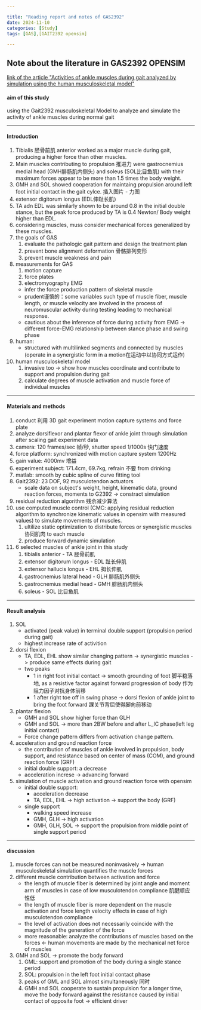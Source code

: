 ```yaml
---

title: "Reading report and notes of GAS2392"
date: 2024-11-10
categories: [Study]
tags: [GAS],[GAIT2392 opensim]

---
```



## Note about the literature in GAS2392 OPENSIM

[link of the article "Activities of ankle muscles during gait analyzed by simulation using the human musculoskeletal model"](https://pmc.ncbi.nlm.nih.gov/articles/PMC6509470/)

#### aim of this study
using the Gait2392 musculoskeletal Model to analyze and simulate the activity of ankle muscles during normal gait

---
#### Introduction

1. Tibialis 胫骨前肌 anterior worked as a major muscle during gait, producing a higher force than other muscles.
2. Main muscles contributing to propulsion 推进力 were gastrocnemius medial head (GMH腓肠肌内侧头) and soleus (SOL比目鱼肌) with their maximum forces appear to be more than 1.5 times the body weight. 
3. GMH and SOL showed cooperation for maintaing propulsion around left foot initial contact in the gait cylce.
插入图片 - 力图
1. extensor digitorum longus (EDL伸趾长肌)
2. TA adn EDL was similarly shown to be around 0.8 in the initial double stance, but the peak force produced by TA is 0.4 Newton/ Body weight higher than EDL.
3. considering muscles, muss consider mechanical forces generalized by these muscles.
4. the goals of GAS
   1. evaluate the pathologic gait pattern and design the treatment plan
   2. prevent bone alignment deformation 骨骼排列变形
   3. prevent muscle weakness and pain
5. measurements for GAS
   1. motion capture
   2. force plates
   3. electromyography EMG
     - infer the force production pattern of skeletal muscle 
      - prudent谨慎的：some variables such type of muscle fiber, muscle length, or muscle velocity are involved in the process of neuromuscular activity during testing leading to mechanical response.
      - cautious about the inference of force during activity from EMG -> different force-EMG relationship between stance phase and swing phase
6.  human: 
    - structured with multilinked segments and connected by muscles (operate in a synergistic form in a motion在运动中以协同方式运作)
7.  human musculoskeletal model
    1.  invasive too -> show how muscles coordinate and contribute to support and propulsion during gait
    2.  calculate degrees of muscle activation and muscle force of individual muscles

---

#### Materials and methods
1. conduct 利用 3D gait experiment motion capture systems and force plate
2. analyze dorsiflexor and plantar flexor of ankle joint through simulation after scaling gait experiment data
3. camera: 120 frames/sec 帧/秒, shutter speed 1/1000s 快门速度
4. force platform: synchronized with motion capture system 1200Hz
5. gain value: 4000mv 增益
6. experiment subject: 171.4cm, 69.7kg, refrain 不要 from drinking
7. matlab: smooth by cubic spline of curve fitting tool
8. Gait2392: 23 DOF, 92 musculotendon actuators
   - scale data on subject's weight, height, kinematic data, ground reaction forces, moments to G2392 -> constract simulation
9. residual reduction algorithm 残余减少算法
10. use computed muscle control (CMC: applying residual reduction algorithm to synchronize kinematic values in opensim with measured values) to simulate movements of muscles.
    1.  ultilize static optimization to distribute forces or synergistic muscles 协同肌肉 to each muscle
    2.  produce forward dynamic simulation
11. 6 selected muscles of ankle joint in this study
    1.  tibialis anterior - TA 胫骨前肌
    2.  extensor digitorum longus - EDL 趾长伸肌
    3.  extensor hallucis longus - EHL 拇长伸肌
    4.  gastrocnemius lateral head - GLH 腓肠肌外侧头
    5.  gastrocnemius medial head - GMH 腓肠肌内侧头
    6.  soleus - SOL 比目鱼肌


---


#### Result analysis
1. SOL
   - activated (peak value) in terminal double support (propulsion period during gait)
   - highest increase rate of activition
2. dorsi flexion
   - TA, EDL, EHL show similar changing pattern -> synergistic muscles -> produce same effects during gait
   - two peaks
     - 1 in right foot initial contact -> smooth grounding of foot 脚平稳落地, as a resistive factor against forward progression of body 作为阻力因子对抗身体前移
     - 1 after right toe off in swing phase -> dorsi flexion of ankle joint to bring the foot forward 踝关节背屈使得脚向前移动
3. plantar flexion
   - GMH and SOL show higher force than GLH
   - GMH and SOL -> more than 2BW before and after L_IC phase(left leg initial contact)
   - Force change pattern differs from activation change pattern.
4. acceleration and ground reaction force
   - the contribution of muscles of ankle involved in propulsion, body support, and resistance based on center of mass (COM), and ground reaction force (GRF)
   - initial double support: a decrease
   - acceleration increse -> advancing forward
5. simulation of muscle activation and ground reaction force with opensim
   - initial double support:
     - acceleration decrease
     - TA, EDL, EHL -> high activation -> support the body (GRF)
   - single support
     - walking speed increase
     - GMH, GLH -> high activation
     - GMH, GLH, SOL -> support the propulsion from middle point of single support period


---

#### discussion

1. muscle forces can not be measured noninvasively -> human musculoskeletal simulation quantifies the muscle forces
2. different muscle contribution between activation and force
   - the length of muscle fiber is determined by joint angle and moment arm of muscles in case of low musculotendon compliance 肌腱顺应性低
   - the length of muscle fiber is more dependent on the muscle activation and force length velocity effects in case of high musculotendon compliance
   - the level of activation does not necessarily coincide with the magnitude of the generation of the force
   - more reasonable: analyze the contributions of muscles based on the forces <- human movements are made by the mechanical net force of muscles
3. GMH and SOL -> promote the body forward
   1. GML: support and promotion of the body during a single stance period
   2. SOL: propulsion in the left foot initial contact phase
   3. peaks of GML and SOL almost simultaneously 同时
   4. GMH and SOL cooperate to sustain propulsion for a longer time, move the body forward against the resistance caused by initial contact of opposite foot -> efficient driver